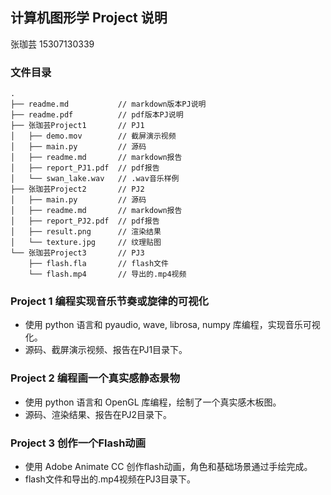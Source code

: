 ## 计算机图形学 Project 说明
张珈芸 15307130339

### 文件目录
```
.
├── readme.md           // markdown版本PJ说明
├── readme.pdf          // pdf版本PJ说明
├── 张珈芸Project1       // PJ1
│   ├── demo.mov        // 截屏演示视频
│   ├── main.py         // 源码
│   ├── readme.md       // markdown报告
│   ├── report_PJ1.pdf  // pdf报告
│   └── swan_lake.wav   // .wav音乐样例
├── 张珈芸Project2       // PJ2
│   ├── main.py         // 源码
│   ├── readme.md       // markdown报告
│   ├── report_PJ2.pdf  // pdf报告
│   ├── result.png      // 渲染结果
│   └── texture.jpg     // 纹理贴图
└── 张珈芸Project3       // PJ3
    ├── flash.fla       // flash文件
    └── flash.mp4       // 导出的.mp4视频

```
### Project 1 编程实现音乐节奏或旋律的可视化
* 使用 python 语言和 pyaudio, wave, librosa, numpy 库编程，实现音乐可视化。
* 源码、截屏演示视频、报告在PJ1目录下。

### Project 2 编程画一个真实感静态景物
* 使用 python 语言和 OpenGL 库编程，绘制了一个真实感木板图。
* 源码、渲染结果、报告在PJ2目录下。

### Project 3 创作一个Flash动画
* 使用 Adobe Animate CC 创作flash动画，角色和基础场景通过手绘完成。
* flash文件和导出的.mp4视频在PJ3目录下。